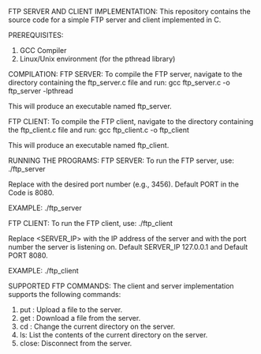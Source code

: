 FTP SERVER AND CLIENT IMPLEMENTATION:
This repository contains the source code for a simple FTP server and client implemented in C.

PREREQUISITES:
1. GCC Compiler
2. Linux/Unix environment (for the pthread library)

COMPILATION:
FTP SERVER:
To compile the FTP server, navigate to the directory containing the ftp_server.c file and run:
gcc ftp_server.c -o ftp_server -lpthread

This will produce an executable named ftp_server.

FTP CLIENT:
To compile the FTP client, navigate to the directory containing the ftp_client.c file and run:
gcc ftp_client.c -o ftp_client

This will produce an executable named ftp_client.

RUNNING THE PROGRAMS:
FTP SERVER:
To run the FTP server, use:
./ftp_server 

Replace <PORT> with the desired port number (e.g., 3456). Default PORT in the Code is 8080.

EXAMPLE:
./ftp_server 

FTP CLIENT:
To run the FTP client, use:
./ftp_client 

Replace <SERVER_IP> with the IP address of the server and <PORT> with the port number the server is listening on. Default SERVER_IP 127.0.0.1 and Default PORT 8080.

EXAMPLE:
./ftp_client

SUPPORTED FTP COMMANDS:
The client and server implementation supports the following commands:
1. put <filename>: Upload a file to the server.
2. get <filename>: Download a file from the server.
3. cd <directory>: Change the current directory on the server.
4. ls: List the contents of the current directory on the server.
5. close: Disconnect from the server.

